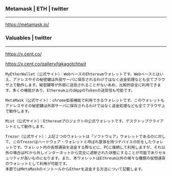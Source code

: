 ### Metamask | ETH | twitter
---
https://metamask.io/




### Valuables | twitter
---
https://v.cent.co/

https://v.cent.co/gallery/takagotchtwit




```
MyEtherWallet（公式サイト）：WebベースのEhtereumウォレットです。Webベースとはいえ、アドレスやその秘密鍵は外部サーバに保存されるわけではなく送金処理なども全てブラウザ上で動作します。秘密鍵等が外部に送信されることがないあめ、比較的安全に利用できます。多くの機能があり、Ethereum上のdAppのTokenの送受信も可能です。

MetaMask（公式サイト）：chrome拡張機能で利用できるウォレットです。このウォレットもアドレスやその秘密鍵は外部サーバに保存されるわけではなく送金処理なども全てブラウザ上で動作します。

Mist（公式サイト）：Ethereumプロジェクトの公式ウォレットです。デスクトップクライアントとして動作します。

Trezor（公式サイト）：上記２つのウォレットは「ソフトウェア」ウォレットであるのに対して、このTrezorはハードウェア・ウォレットと呼ばれ筐体を持つデバイスの形をしたウォレットです。ウォレット内の仮想通貨を送金する際などに、PCに接続して利用しますが、それ以外の場合はPCから外しインターネットから完全に遮断された状態にすることが可能でありセキュリティが高いものになります。また、本ウォレットはEthreum以外の様々な種類の仮想通貨のウォレットとして利用が可能です。
本節ではMetaMaskのイントールからEtherを送金する方法について記載します。
```

```
```


```
```




